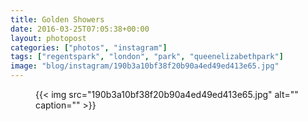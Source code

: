 ```yaml
---
title: Golden Showers
date: 2016-03-25T07:05:38+00:00
layout: photopost
categories: ["photos", "instagram"]
tags: ["regentspark", "london", "park", "queenelizabethpark"]
image: "blog/instagram/190b3a10bf38f20b90a4ed49ed413e65.jpg"
---
```


<figure class="photo photo--square">
  {{< img src="190b3a10bf38f20b90a4ed49ed413e65.jpg" alt="" caption="" >}}

</figure>



